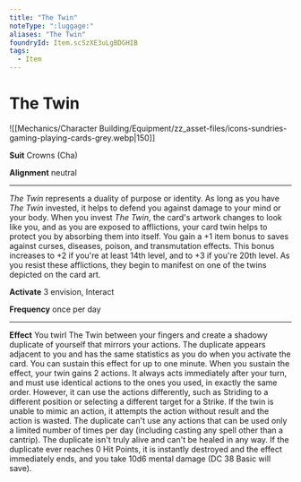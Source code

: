 ```yaml
---
title: "The Twin"
noteType: ":luggage:"
aliases: "The Twin"
foundryId: Item.scSzXE3uLgBDGHIB
tags:
  - Item
---
```


# The Twin
![[Mechanics/Character Building/Equipment/zz_asset-files/icons-sundries-gaming-playing-cards-grey.webp|150]]

**Suit** Crowns (Cha)

**Alignment** neutral

* * *

_The Twin_ represents a duality of purpose or identity. As long as you have _The Twin_ invested, it helps to defend you against damage to your mind or your body. When you invest _The Twin_, the card's artwork changes to look like you, and as you are exposed to afflictions, your card twin helps to protect you by absorbing them into itself. You gain a +1 item bonus to saves against curses, diseases, poison, and transmutation effects. This bonus increases to +2 if you're at least 14th level, and to +3 if you're 20th level. As you resist these afflictions, they begin to manifest on one of the twins depicted on the card art.

**Activate** 3 envision, Interact

**Frequency** once per day

* * *

**Effect** You twirl The Twin between your fingers and create a shadowy duplicate of yourself that mirrors your actions. The duplicate appears adjacent to you and has the same statistics as you do when you activate the card. You can sustain this effect for up to one minute. When you sustain the effect, your twin gains 2 actions. It always acts immediately after your turn, and must use identical actions to the ones you used, in exactly the same order. However, it can use the actions differently, such as Striding to a different position or selecting a different target for a Strike. If the twin is unable to mimic an action, it attempts the action without result and the action is wasted. The duplicate can't use any actions that can be used only a limited number of times per day (including casting any spell other than a cantrip). The duplicate isn't truly alive and can't be healed in any way. If the duplicate ever reaches 0 Hit Points, it is instantly destroyed and the effect immediately ends, and you take 10d6 mental damage (DC 38 Basic will save).
